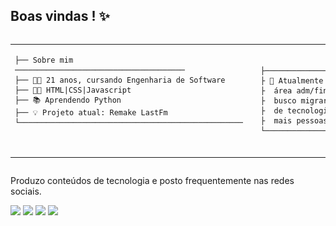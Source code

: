 ## Boas vindas ! ✨
<div style="display: flex">
     <table>
    <tr>
    <td>
        
    ├── Sobre mim ──────────────────────────────────────
    ├── 🐱‍👤 21 anos, cursando Engenharia de Software
    ├── 👩‍💻 HTML|CSS|Javascript
    ├── 📚 Aprendendo Python
    ├── 💡 Projeto atual: Remake LastFm
    └────────────────────────────────────────────────── 
    

      </td>
      <td>
          <img src="img/gengar.gif" alt="Gengar" width="100" align="center">
      </td>
<td> 
      
    ├───────────────────────────
    ├ 🔎 Atualmente trabalho na 
    ├  área adm/financeiro,
    ├  busco migrar para a área
    ├  de tecnologia e conhecer
    ├  mais pessoas da área.
    └───────────────────────────
             
    
</td>
  </tr>
</table>   
</div>


Produzo conteúdos de tecnologia e posto frequentemente nas redes sociais.
<div>
  <a href="https://www.instagram.com/elenndev" target="_blank"><img src="https://img.shields.io/badge/Instagram-E4405F?style=for-the-badge&logo=instagram&logoColor=white"></a>
  <a href = "mailto:elen.damares74@gmail.com"><img src="https://img.shields.io/badge/-Gmail-%23333?style=for-the-badge&logo=gmail&logoColor=white" target="_blank"></a>
  <a href="https://www.tiktok.com/@elenndev" target="_blank"><img src=https://img.shields.io/badge/TikTok-000000?style=for-the-badge&logo=tiktok&logoColor=white></a> 
  <a href="https://x.com/elenndev" target="_blank"><img src="https://img.shields.io/badge/Twitter-1DA1F2?style=for-the-badge&logo=twitter&logoColor=white"</a> 
</div>
